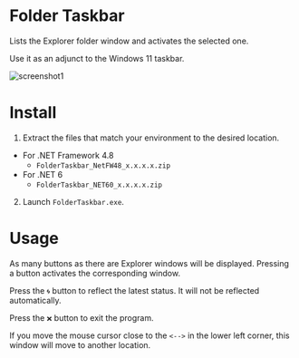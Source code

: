 # Folder Taskbar

Lists the Explorer folder window and activates the selected one.

Use it as an adjunct to the Windows 11 taskbar.

![screenshot1](https://user-images.githubusercontent.com/99333667/153207439-933b41cc-70f4-4136-94e3-62e7bc21f33b.png)

# Install

1. Extract the files that match your environment to the desired location.
  - For .NET Framework 4.8
    - `FolderTaskbar_NetFW48_x.x.x.x.zip`
  - For .NET 6
    - `FolderTaskbar_NET60_x.x.x.x.zip`

2. Launch `FolderTaskbar.exe`.

# Usage

As many buttons as there are Explorer windows will be displayed.
Pressing a button activates the corresponding window.

Press the `🌀` button to reflect the latest status. It will not be reflected automatically.

Press the `❌` button to exit the program.

If you move the mouse cursor close to the `<-->` in the lower left corner, this window will move to another location.
